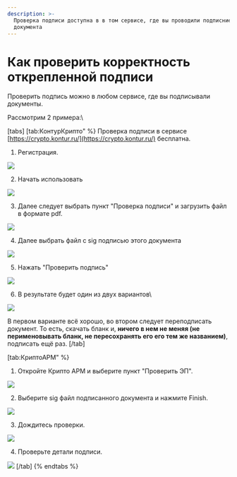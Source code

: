 ```yaml
---
description: >-
  Проверка подписи доступна в в том сервисе, где вы проводили подписние
  документа
---
```


# Как проверить корректность открепленной подписи

Проверить подпись можно в любом сервисе, где вы подписывали документы.

Рассмотрим  2 примера:\


[tabs]
[tab:КонтурКрипто" %}
Проверка подписи в сервисе [https://crypto.kontur.ru/](https://crypto.kontur.ru/) бесплатна.

1. Регистрация.

![](<../../.gitbook/assets/image (99).png>)

2. Начать использовать

![](<../../.gitbook/assets/image (100).png>)

3. Далее следует выбрать пункт "Проверка подписи" и загрузить файл в формате pdf.



![](<../../.gitbook/assets/image (101).png>)

4. Далее выбрать файл с sig подписью этого документа

![](<../../.gitbook/assets/image (102).png>)

5. Нажать "Проверить подпись"

![](<../../.gitbook/assets/image (103).png>)

6. В результате будет один из двух вариантов\


![](<../../.gitbook/assets/image (104).png>)

В первом варианте  всё хорошо, во втором следует переподписать документ. То есть, скачать бланк и,  **ничего в нем не меняя (не перименовывать бланк, не пересохранять его его тем же названием)**, подписать ещё раз.
[/tab]

[tab:КриптоАРМ" %}
1. Откройте Крипто АРМ и выберите пункт "Проверить ЭП".

![](<../../.gitbook/assets/image (105).png>)

2. Выберите sig файл подписанного документа и нажмите Finish.

![](<../../.gitbook/assets/image (106).png>)

3. Дождитесь проверки.

![](<../../.gitbook/assets/image (107).png>)

4. Проверьте детали подписи.

![](<../../.gitbook/assets/image (108).png>)
[/tab]
{% endtabs %}
